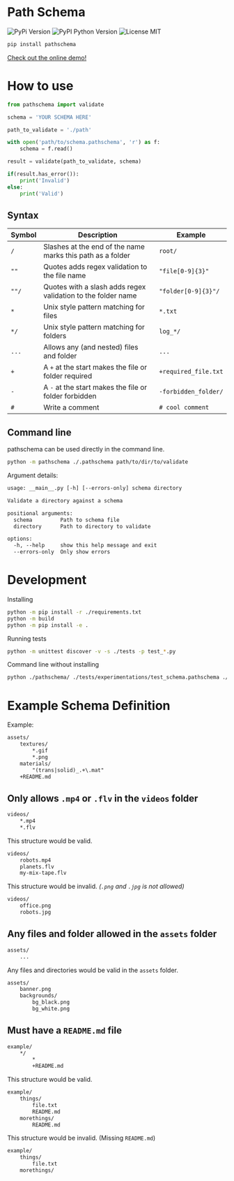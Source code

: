 # Path Schema

![PyPi Version](https://img.shields.io/pypi/v/pathschema.svg) ![PyPI Python Version](https://img.shields.io/pypi/pyversions/pathschema.svg?logo=python&logoColor=gold) ![License MIT](https://img.shields.io/pypi/l/pathschema)

```bash
pip install pathschema
```

[Check out the online demo!](https://apollo-roboto.github.io/python-pathschema/)

# How to use

```python
from pathschema import validate

schema = 'YOUR SCHEMA HERE'

path_to_validate = './path'

with open('path/to/schema.pathschema', 'r') as f:
	schema = f.read()

result = validate(path_to_validate, schema)

if(result.has_error()):
	print('Invalid')
else:
	print('Valid')
```

## Syntax

|  Symbol | Description  | Example |
|---------|--------------|---------|
| `/` | Slashes at the end of the name marks this path as a folder | `root/` |
| `""` | Quotes adds regex validation to the file name | `"file[0-9]{3}"` |
| `""/` | Quotes with a slash adds regex validation to the folder name | `"folder[0-9]{3}"/` |
| `*` | Unix style pattern matching for files | `*.txt` |
| `*/` | Unix style pattern matching for folders | `log_*/` |
| `...` | Allows any (and nested) files and folder | `...` |
| `+` | A `+` at the start makes the file or folder required | `+required_file.txt` |
| `-` | A `-` at the start makes the file or folder forbidden | `-forbidden_folder/` |
| `#` | Write a comment | `# cool comment` |

## Command line

pathschema can be used directly in the command line.

```bash
python -m pathschema ./.pathschema path/to/dir/to/validate
```

Argument details:
```txt
usage: __main__.py [-h] [--errors-only] schema directory

Validate a directory against a schema

positional arguments:
  schema         Path to schema file
  directory      Path to directory to validate

options:
  -h, --help     show this help message and exit
  --errors-only  Only show errors
```

# Development

Installing
```bash
python -m pip install -r ./requirements.txt
python -m build
python -m pip install -e .
```

Running tests
```bash
python -m unittest discover -v -s ./tests -p test_*.py
```

Command line without installing
```bash
python ./pathschema/ ./tests/experimentations/test_schema.pathschema ./tests/experimentations/test_directory_ok
```

# Example Schema Definition

Example:
```txt
assets/
	textures/
		*.gif
		*.png
	materials/
		"(trans|solid)_.+\.mat"
	+README.md
```

## Only allows `.mp4` or `.flv` in the `videos` folder
```txt
videos/
	*.mp4
	*.flv
```

This structure would be valid.
```txt
videos/
	robots.mp4
	planets.flv
	my-mix-tape.flv
```

This structure would be invalid. *(`.png` and `.jpg` is not allowed)*
```txt
videos/
	office.png
	robots.jpg
```

## Any files and folder allowed in the `assets` folder
```txt
assets/
	...
```

Any files and directories would be valid in the `assets` folder.
```txt
assets/
	banner.png
	backgrounds/
		bg_black.png
		bg_white.png
```

## Must have a `README.md` file
```txt
example/
	*/
		*
		+README.md
```

This structure would be valid.

```txt
example/
	things/
		file.txt
		README.md
	morethings/
		README.md
```

This structure would be invalid. (Missing `README.md`)

```txt
example/
	things/
		file.txt
	morethings/
```

